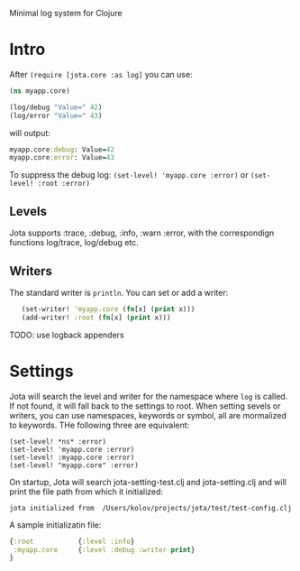 Minimal log system for Clojure

# Intro

After ```(require [jota.core :as log]``` you can use:

```clojure
(ns myapp.core)

(log/debug "Value=" 42)
(log/error "Value=" 43)
```

will output:

```clojure
myapp.core:debug: Value=42
myapp.core:error: Value=43
```

To suppress the debug log: ```(set-level! 'myapp.core :error)``` or ```(set-level! :root :error)``` 

## Levels
Jota supports :trace, :debug, :info, :warn :error, with the correspondign functions log/trace, log/debug etc.

## Writers
The standard writer is ```println```. You can set or add a writer:
```clojure
   (set-writer! 'myapp.core (fn[x] (print x)))
   (add-writer! :root (fn[x] (print x)))
```
TODO: use logback appenders

# Settings

Jota will search the level and writer for the namespace where ```log``` is called. If not found, it will fall back to the settings to root. When setting sevels or writers, you can use namespaces, keywords or symbol, all are mormalized to keywords. THe following three are equivalent:

```
(set-level! *ns* :error)
(set-level! 'myapp.core :error)
(set-level! :myapp.core :error)
(set-level! "myapp.core" :error)
```

On startup, Jota will search jota-setting-test.clj and jota-setting.clj and will print the file path from which it initialized:

    jota initialized from  /Users/kolov/projects/jota/test/test-config.clj
    
A sample initializatin file:
```clojure
{:root           {:level :info}
 :myapp.core     {:level :debug :writer print}
}
```


